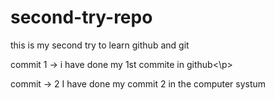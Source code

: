# second-try-repo
this is my second try to learn github and git 
<p>commit 1 -> i have done my 1st commite in github<\p>
<p> commit -> 2 I have done my commit 2 in the computer systum</p>
